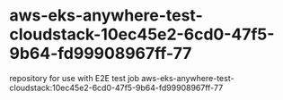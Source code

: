 # aws-eks-anywhere-test-cloudstack-10ec45e2-6cd0-47f5-9b64-fd99908967ff-77
repository for use with E2E test job aws-eks-anywhere-test-cloudstack:10ec45e2-6cd0-47f5-9b64-fd99908967ff-77

